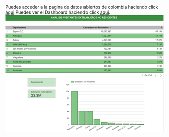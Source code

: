 Puedes acceder a la pagina de datos abiertos de colombia haciendo click [aqui](https://www.datos.gov.co/Comercio-Industria-y-Turismo/Visitantes-No-Residentes/bkar-zsub/about_data)
Puedes ver el Dashboard haciendo click [aqui](https://lookerstudio.google.com/u/0/reporting/2255acc3-d233-4857-ad62-23c0b9be8d03/page/NSd8D).
![Departamentos con mas visitantes extranjeros](Dashboard_Extranjeros_Visitantes.png)
